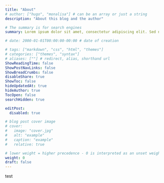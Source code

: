 ```yaml
---
title: "About"
# author: ["hugo", "monalisa"] # can be an array or just a string
description: "About this blog and the author"

# The summary is for search engines
summary: Lorem ipsum dolor sit amet, consectetur adipiscing elit. Sed neque elit, tristique placerat feugiat ac, facilisis vitae arcu. Proin eget egestas augue. Praesent ut sem nec arcu pellentesque aliquet. Duis dapibus diam vel metus tempus vulputate.

# date: 2000-01-01T00:00:00-00:00 # date of creation

# tags: ["markdown", "css", "html", "themes"]
# categories: ["themes", "syntax"]
# aliases: [""] # redirect, alias, shorthand url
ShowReadingTime: false
ShowPostNavLinks: false
ShowBreadCrumbs: false
disableShare: true
ShowToc: false
hideUpdatedAt: true
hideAuthor: true
TocOpen: false
searchHidden: true

editPost:
  disabled: true

# blog post cover image
# cover:
#   image: "cover.jpg"
#   alt: "example"
#   caption: "example"
#   relative: true  

# lower weight = higher precedence - 0 is interpreted as an unset weight
weight: 0
draft: false
---
```


test
